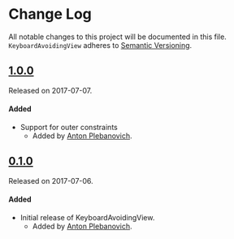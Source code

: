 # Change Log
All notable changes to this project will be documented in this file.
`KeyboardAvoidingView` adheres to [Semantic Versioning](http://semver.org/).

## [1.0.0](https://github.com/APUtils/KeyboardAvoidingView/releases/tag/1.0.0)
Released on 2017-07-07.

#### Added
- Support for outer constraints
  - Added by [Anton Plebanovich](https://github.com/anton-plebanovich).

## [0.1.0](https://github.com/APUtils/KeyboardAvoidingView/releases/tag/0.1.0)
Released on 2017-07-06.

#### Added
- Initial release of KeyboardAvoidingView.
  - Added by [Anton Plebanovich](https://github.com/anton-plebanovich).
